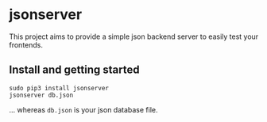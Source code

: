 # jsonserver

This project aims to provide a simple json backend server to easily test your frontends.

## Install and getting started

    sudo pip3 install jsonserver
    jsonserver db.json

... whereas `db.json` is your json database file.
